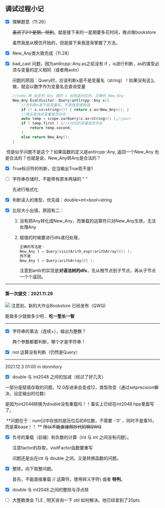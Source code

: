## 调试过程小记

- [x] 理解题意（11.26）

  ~~虽迟了2个星期，但到~~。就是接下来的一星期要多花时间，晚点做bookstore

  虽然我是从模仿开始的，但是接下来我逐渐掌握了方法。

- [x] New_Any类大致完成（11.28）

- [x] bad_cast 问题，因为antlrcpp::Any.as之前没有 if ，is进行判断，as的类型必须与变量的定义相同（或者用auto）

  问题的原因：Query时，应该判断x是不是变量名（string）！如果没有这么做，就会以数字作为变量名去查询变量

  ```cpp
  //todo:用 给定的 Any 类的 x 去构造对应的、正确的 New_Any
  New_Any EvalVisitor::Query(antlrcpp::Any x){
      //先判断x是不是变量名，不是就直接构造
      if (! x.is<string>()) { return x.as<New_Any>(); }
      //再去查询该变量是否存在
      auto temp = scope.varQuery(x.as<string>() );//pair
      if ( temp.first ) {//x对应的变量是否存在
          return temp.second;
      }
      else return New_Any();
  }
  ```

​		但是似乎问题不是这个？如果函数的定义是antlrcpp::Any, 返回一个New_Any 也是合法的？也就是说，New_Any转Any是合法的？

- [x] True标识符的判断，应当输出True而不是1

- [ ] 字符串存储时，不能带有原本两端的 ” “ 

  先进行格式化

- [x] 判断读入的类型，优先级：double>int>bool>string

- [x] 比较大小出错，原因有二：

  1. 没有把Any转化成New_Any，而重载的运算符只对New_Any生效，无法处理Any

  2. 赋值的时候要进行dfs递归处理，

     ```cpp
     正确的写法是：
     New_Any l = Query(visitArith_expr(arithArray[0]) );
     而不是
     New_Any l = Query(arithArray[0] );
     ```

     注意到antlr的实现是**对语法树的dfs**，先从根节点到子节点，再从子节点一个个返回。

---

#### 第一次提交：2021.11.29

![](https://s3.bmp.ovh/imgs/2021/11/1a28dbf69b4b8907.png)
注意到，新的大作业Bookstore 已经发布（QWQ) 

能做多少就做多少吧... **吃一堑长一智**

---

- [x] 字符串的乘法（连续+），输出为整数？

  两个参数都要判断，哪个才是字符串！

- [x] not 运算没有判断（仍然是Query）

---

2021.12.3  01:00  in dormitory

- [x] double 与 int2048 之间的加减（经过了好几天）

​		一部分是赋值存取的问题，12.0存进来会变成12，类型改变（通过setprecision解决，设定输出的位数）

​		是因为int2048转换为double没有重载吗！！事实上已经在int2048.hpp里面写了。

​		**问题在于：num[i]中存放的是压位后的8位数，不需要 -'0' ，同时不是乘10，而是乘base！！ ** ~~所以不能直接照抄代码啊QWQ~~

- [x] 负号的重载（前缀）和负数的计算（int 与 int 之间没有问题）。

  注意factor的存取，visitFactor函数要重写

  问题还是出在int 与 double 之间，又是转换函数的问题。

- [x] 整除，向下取整问题。

  首先，不能直接重载 // 运算符。使用转义字符\ 或者 **特判**。

- [x] double 与 int2048 之间的整除与浮点除

- [ ] 大整数类会 TLE , 明天咨询一下 zbl 如何解决。他已经拿到了20pts

